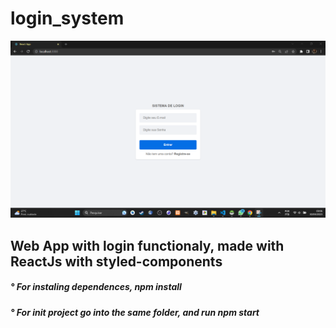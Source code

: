 # login_system

<div> <img src="https://raw.githubusercontent.com/gheysiell/images/master/login_system.png"/> </div>
<div> <h2> Web App with login functionaly, made with ReactJs with styled-components </h2> </div>
<div> <h5> ° For instaling dependences, npm install </h5> </div>
<div> <h5> ° For init project go into the same folder, and run npm start </h5> </div>